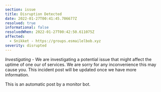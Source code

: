 ```yaml
---
section: issue
title: Disruption Detected
date: 2022-01-27T00:41:45.706677Z
resolved: true
informational: false
resolvedWhen: 2022-01-27T00:42:50.611075Z
affected:
  - Snikket - https://groups.esmailelbob.xyz
severity: disrupted
---
```

*Investigating* - We are investigating a potential issue that might affect the uptime of one our of services. We are sorry for any inconvenience this may cause you. This incident post will be updated once we have more information.

This is an automatic post by a monitor bot.
        